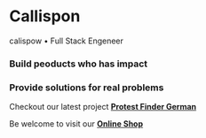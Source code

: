 # Callispon 
calispow • Full Stack Engeneer
### Build peoducts who has impact
### Provide solutions for real problems

Checkout our latest project
**[Protest Finder German](https://www.producthunt.com/products/demo-finder-germany)**

Be welcome to visit our **[Online Shop](https://callipson.com)**
